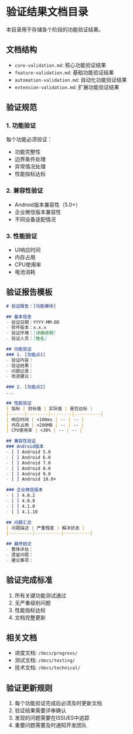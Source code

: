 # 验证结果文档目录

本目录用于存储各个阶段的功能验证结果。

## 文档结构
- `core-validation.md`: 核心功能验证结果
- `feature-validation.md`: 基础功能验证结果
- `automation-validation.md`: 自动化功能验证结果
- `extension-validation.md`: 扩展功能验证结果

## 验证规范

### 1. 功能验证
每个功能必须验证：
- 功能完整性
- 边界条件处理
- 异常情况处理
- 性能指标达标

### 2. 兼容性验证
- Android版本兼容性（5.0+）
- 企业微信版本兼容性
- 不同设备适配情况

### 3. 性能验证
- UI响应时间
- 内存占用
- CPU使用率
- 电池消耗

## 验证报告模板
```markdown
# 验证报告：[功能模块]

## 基本信息
- 验证日期：YYYY-MM-DD
- 软件版本：x.x.x
- 验证环境：[详细说明]
- 验证人员：[姓名]

## 功能验证
### 1. [功能点1]
- 验证内容：
- 验证结果：
- 问题记录：
- 改进建议：

### 2. [功能点2]
...

## 性能验证
| 指标 | 目标值 | 实际值 | 是否达标 |
|------|--------|--------|----------|
| 响应时间 | <100ms | -- | -- |
| 内存占用 | <200MB | -- | -- |
| CPU使用率 | <30% | -- | -- |

## 兼容性验证
### Android版本
- [ ] Android 5.0
- [ ] Android 6.0
- [ ] Android 7.0
- [ ] Android 8.0
- [ ] Android 9.0
- [ ] Android 10.0+

### 企业微信版本
- [ ] 4.0.2
- [ ] 4.0.8
- [ ] 4.1.0
- [ ] 4.1.10

## 问题汇总
| 问题描述 | 严重程度 | 解决状态 |
|---------|----------|----------|

## 最终结论
- 整体评估：
- 遗留问题：
- 建议事项：
```

## 验证完成标准
1. 所有关键功能测试通过
2. 无严重级别问题
3. 性能指标达标
4. 文档完整更新

## 相关文档
- 进度文档: `/docs/progress/`
- 测试文档: `/docs/testing/`
- 技术文档: `/docs/technical/`

## 验证更新规则
1. 每个功能验证完成后必须及时更新文档
2. 验证结果需要评审确认
3. 发现的问题需要在ISSUES中追踪
4. 重要问题需要及时通知开发团队